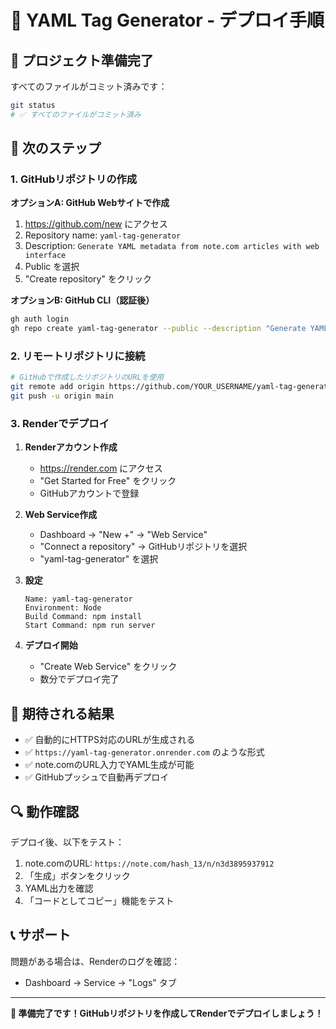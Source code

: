 # 🚀 YAML Tag Generator - デプロイ手順

## 📁 プロジェクト準備完了

すべてのファイルがコミット済みです：
```bash
git status
# ✅ すべてのファイルがコミット済み
```

## 🔧 次のステップ

### 1. GitHubリポジトリの作成

**オプションA: GitHub Webサイトで作成**
1. https://github.com/new にアクセス
2. Repository name: `yaml-tag-generator`
3. Description: `Generate YAML metadata from note.com articles with web interface`
4. Public を選択
5. "Create repository" をクリック

**オプションB: GitHub CLI（認証後）**
```bash
gh auth login
gh repo create yaml-tag-generator --public --description "Generate YAML metadata from note.com articles with web interface"
```

### 2. リモートリポジトリに接続
```bash
# GitHubで作成したリポジトリのURLを使用
git remote add origin https://github.com/YOUR_USERNAME/yaml-tag-generator.git
git push -u origin main
```

### 3. Renderでデプロイ

1. **Renderアカウント作成**
   - https://render.com にアクセス
   - "Get Started for Free" をクリック
   - GitHubアカウントで登録

2. **Web Service作成**
   - Dashboard → "New +" → "Web Service"
   - "Connect a repository" → GitHubリポジトリを選択
   - "yaml-tag-generator" を選択

3. **設定**
   ```
   Name: yaml-tag-generator
   Environment: Node
   Build Command: npm install
   Start Command: npm run server
   ```

4. **デプロイ開始**
   - "Create Web Service" をクリック
   - 数分でデプロイ完了

## 🎯 期待される結果

- ✅ 自動的にHTTPS対応のURLが生成される
- ✅ `https://yaml-tag-generator.onrender.com` のような形式
- ✅ note.comのURL入力でYAML生成が可能
- ✅ GitHubプッシュで自動再デプロイ

## 🔍 動作確認

デプロイ後、以下をテスト：
1. note.comのURL: `https://note.com/hash_13/n/n3d3895937912`
2. 「生成」ボタンをクリック
3. YAML出力を確認
4. 「コードとしてコピー」機能をテスト

## 📞 サポート

問題がある場合は、Renderのログを確認：
- Dashboard → Service → "Logs" タブ

---

**🎉 準備完了です！GitHubリポジトリを作成してRenderでデプロイしましょう！**